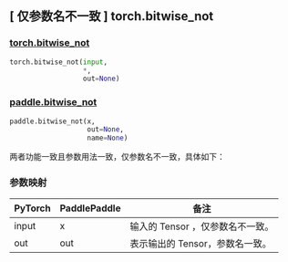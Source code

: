 ## [ 仅参数名不一致 ] torch.bitwise_not

### [torch.bitwise_not](https://pytorch.org/docs/stable/generated/torch.bitwise_not.html?highlight=bitwise_not#torch.bitwise_not)

```python
torch.bitwise_not(input,
                  *,
                  out=None)
```

### [paddle.bitwise_not](https://www.paddlepaddle.org.cn/documentation/docs/zh/api/paddle/bitwise_not_cn.html)

```python
paddle.bitwise_not(x,
                   out=None,
                   name=None)
```

两者功能一致且参数用法一致，仅参数名不一致，具体如下：

### 参数映射
| PyTorch       | PaddlePaddle | 备注                                                   |
| ------------- | ------------ | ------------------------------------------------------ |
| input         | x            | 输入的 Tensor ，仅参数名不一致。                                      |
| out           | out             | 表示输出的 Tensor，参数名一致。               |
